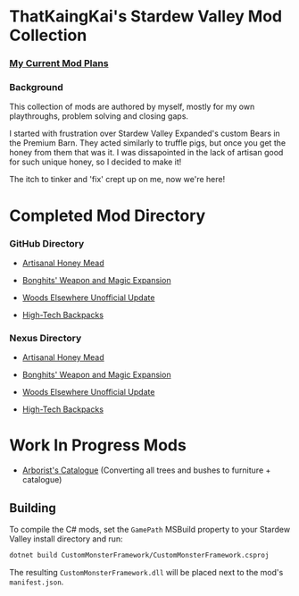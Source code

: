 # ThatKaingKai's Stardew Valley Mod Collection

### [My Current Mod Plans](https://github.com/STRHercules/BonghitsStardewMods/blob/main/Mod%20Plans.md)


### Background
This collection of mods are authored by myself, mostly for my own playthroughs, problem solving and closing gaps.

I started with frustration over Stardew Valley Expanded's custom Bears in the Premium Barn. They acted similarly to truffle pigs, but once you get the honey from them that was it. I was dissapointed in the lack of artisan good for such unique honey, so I decided to make it!

The itch to tinker and 'fix' crept up on me, now we're here!

# Completed Mod Directory

### GitHub Directory

- [Artisanal Honey Mead](https://github.com/STRHercules/BonghitsStardewMods/releases/tag/BearHoney)

- [Bonghits' Weapon and Magic Expansion](https://github.com/STRHercules/BonghitsStardewMods/releases/tag/WeaponPack)

- [Woods Elsewhere Unofficial Update](https://github.com/STRHercules/BonghitsStardewMods/releases/tag/WoodsElsewhere)

- [High-Tech Backpacks](https://github.com/STRHercules/BonghitsStardewMods/tree/main/%5BCP%5D%20High-Tech%20Backpacks)


### Nexus Directory

- [Artisanal Honey Mead](https://www.nexusmods.com/stardewvalley/mods/31786)

- [Bonghits' Weapon and Magic Expansion](https://www.nexusmods.com/stardewvalley/mods/32082)

- [Woods Elsewhere Unofficial Update](https://www.nexusmods.com/stardewvalley/mods/31801)

- [High-Tech Backpacks](https://www.nexusmods.com/stardewvalley/mods/32165)

# Work In Progress Mods

- [Arborist's Catalogue](https://github.com/STRHercules/BonghitsStardewMods/tree/main/%5BCP%5D%20Arborist's%20Catalogue) (Converting all trees and bushes to furniture + catalogue)

## Building

To compile the C# mods, set the `GamePath` MSBuild property to your Stardew Valley install directory and run:

```bash
dotnet build CustomMonsterFramework/CustomMonsterFramework.csproj
```

The resulting `CustomMonsterFramework.dll` will be placed next to the mod's `manifest.json`.
